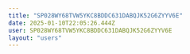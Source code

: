```yaml
---
title: "SP028WY68TVW5YKC8BDDC631DABQJK52G6ZYYV6E"
date: 2025-01-10T22:05:26.444Z
user: SP028WY68TVW5YKC8BDDC631DABQJK52G6ZYYV6E
layout: "users"
---
```

    